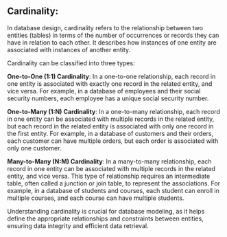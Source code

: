 ## Cardinality:
In database design, cardinality refers to the relationship between two entities (tables) in terms of the number of occurrences or records they can have in relation to each other. It describes how instances of one entity are associated with instances of another entity.

Cardinality can be classified into three types:

**One-to-One (1:1) Cardinality**: In a one-to-one relationship, each record in one entity is associated with exactly one record in the related entity, and vice versa. For example, in a database of employees and their social security numbers, each employee has a unique social security number.

**One-to-Many (1:N) Cardinality**: In a one-to-many relationship, each record in one entity can be associated with multiple records in the related entity, but each record in the related entity is associated with only one record in the first entity. For example, in a database of customers and their orders, each customer can have multiple orders, but each order is associated with only one customer.

**Many-to-Many (N:M) Cardinality**: In a many-to-many relationship, each record in one entity can be associated with multiple records in the related entity, and vice versa. This type of relationship requires an intermediate table, often called a junction or join table, to represent the associations. For example, in a database of students and courses, each student can enroll in multiple courses, and each course can have multiple students.

Understanding cardinality is crucial for database modeling, as it helps define the appropriate relationships and constraints between entities, ensuring data integrity and efficient data retrieval.